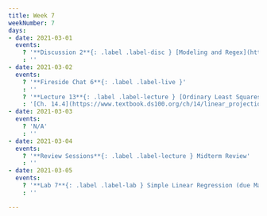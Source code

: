 ```yaml
---
title: Week 7
weekNumber: 7
days:
- date: 2021-03-01
  events:
    ? '**Discussion 2**{: .label .label-disc } [Modeling and Regex](https://drive.google.com/file/d/1toI1kNNwBvqMxnoDR8LwI_5RoB3cTvTK/view?usp=sharing)'
    : ''
- date: 2021-03-02
  events:
    ? '**Fireside Chat 6**{: .label .label-live }'
    : ''
    ? '**Lecture 13**{: .label .label-lecture } [Ordinary Least Squares](lecture/lec13)'
    : '[Ch. 14.4](https://www.textbook.ds100.org/ch/14/linear_projection.html)'
- date: 2021-03-03
  events:
    ? 'N/A'
    : ''
- date: 2021-03-04
  events:
    ? '**Review Sessions**{: .label .label-lecture } Midterm Review'
    : ''
- date: 2021-03-05
  events:
    ? '**Lab 7**{: .label .label-lab } Simple Linear Regression (due Mar 11)'
    : ''

---
```

